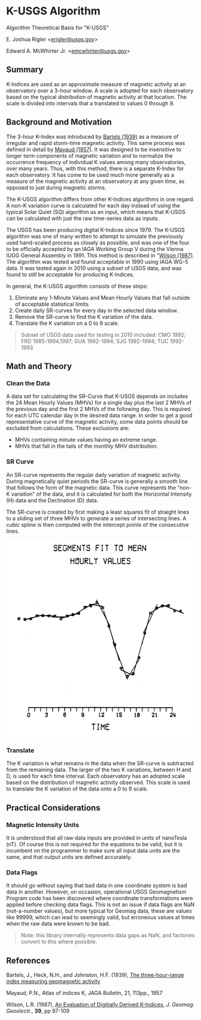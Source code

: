 # K-USGS Algorithm #
Algorithm Theoretical Basis for "K-USGS"

E. Joshua Rigler &lt;[erigler@usgs.gov](mailto:erigler@usgs.gov)&gt;

Edward A. McWhirter Jr. &lt;[emcwhirter@usgs.gov](mailto:emcwhirter@usgs.gov)&gt;


## Summary ##

K-Indices are used as an approximate measure of magnetic activity at an
observatory over a 3-hour window. A scale is adopted for each observatory based
on the typical distribution of magnetic activity at that location. The scale is
divided into intervals that a translated to values 0 through 9.


## Background and Motivation ##

The 3-hour K-Index was introduced by [Bartels (1939)](#bartels-1939) as a
measure of irregular and rapid storm-time magnetic activity. This same process
was defined in detail by [Mayaud (1957)](#mayaud-1957). It was designed to be
insensitive to longer term components of magnetic variation and to normalize the
occurrence frequency of individual K values among many observatories, over many
years. Thus, with this method, there is a separate K-Index for each observatory.
It has come to be used much more generally as a measure of the magnetic activity
at an observatory at any given time, as opposed to just during magnetic storms.

The K-USGS algorithm differs from other K-Indices algorithms in one regard. A
non-K variation curve is calculated for each day instead of using the typical
Solar Quiet (SQ) algorithm as an input, which means that K-USGS can be
calculated with just the raw time-series data as inputs.

The USGS has been producing digital K-Indices since 1979. The K-USGS algorithm
was one of many written to attempt to simulate the previously used hand-scaled
process as closely as possible, and was one of the four to be officially
accepted by an IAGA Working Group V during the Vienna IUGG General Assembly in
1991. This method is described in "[Wilson (1987)](#wilson-1987). The algorithm
was tested and found acceptable in 1990 using IAGA WG-5 data. It was tested
again in 2010 using a subset of USGS data, and was found to still be acceptable
for producing K-Indices.

In general, the K-USGS algorithm consists of these steps:
 1. Eliminate any 1-Minute Values and Mean Hourly Values that fall outside of
    acceptable statistical limits.
 2. Create daily SR-curves for every day in the selected data window.
 3. Remove the SR-curve to find the K variation of the data.
 4. Translate the K variation on a 0 to 9 scale.

> Subset of USGS data used for testing in 2010 included:
> CMO 1992; FRD 1985-1994,1997; GUA 1992-1994; SJG 1992-1994; TUC 1992-1993


## Math and Theory ##

### Clean the Data ###

A data set for calculating the SR-Curve that K-USGS depends on includes the 24
Mean Hourly Values (MHVs) for a single day plus the last 2 MHVs of the previous
day and the first 2 MHVs of the following day. This is required for each UTC
calendar day in the desired data range. In order to get a good representative
curve of the magnetic activity, some data points should be excluded from
calculations. These exclusions are:
* MHVs containing minute values having an extreme range.
* MHVs that fall in the tails of the monthly MHV distribution.

### SR Curve ###

An SR-curve represents the regular daily variation of magnetic activity. During
magnetically quiet periods the SR-curve is generally a smooth line that follows
the form of the magnetic data. This curve represents the “non-K variation” of
the data, and it is calculated for both the Horizontal Intensity (H) data and
the Declination (D) data.

The SR-curve is created by first making a least squares fit of straight lines to
a sliding set of three MHVs to generate a series of intersecting lines. A cubic
spline is then computed with the intercept points of the consecutive lines.

![Segments fit to Mean Hourly Values](images/K-USGS_SR-Curve.png)

### Translate ###

The K variation is what remains in the data when the SR-curve is subtracted from
the remaining data. The larger of the two K variations, between H and D, is used
for each time interval. Each observatory has an adopted scale based on the
distribution of magnetic activity observed. This scale is used to translate the
K variation of the data onto a 0 to 9 scale.


## Practical Considerations ##

### Magnetic Intensity Units ###

It is understood that all raw data inputs are provided in units of nanoTesla
(nT). Of course this is not required for the equations to be valid, but it is
incumbent on the programmer to make sure all input data units are the same, and
that output units are defined accurately.

### Data Flags ###

It should go without saying that bad data in one coordinate system is bad data
in another. However, on occasion, operational USGS Geomagnetism Program code has
been discovered where coordinate transformations were applied before checking
data flags. This is not an issue if data flags are NaN (not-a-number values),
but more typical for Geomag data, these are values like 99999, which can lead to
seemingly valid, but erroneous values at times when the raw data were known to
be bad.

> Note: this library internally represents data gaps as NaN, and factories
> convert to this where possible.


## References ##

Bartels, J., Heck, N.H., and Johnston, H.F. (1939),
  [The three-hour-range index measuring geomagnetic activity](http://onlinelibrary.wiley.com/doi/10.1029/TE044i004p00411/abstract)
  <a name=bartels-1939”></a>

Mayaud, P.N., Atlas of indices K, JAGA Bulletin, 21, 113pp., 1957
  <a name="mayaud-1957"></a>

Wilson, L.R. (1987),
  [An Evaluation of Digitially Derived K-Indices](https://www.jstage.jst.go.jp/article/jgg1949/39/2/39_2_97/_article),
  *J. Geomag. Geoelectr.*, **39**, pp 97-109 <a name="wilson-1987"></a>
